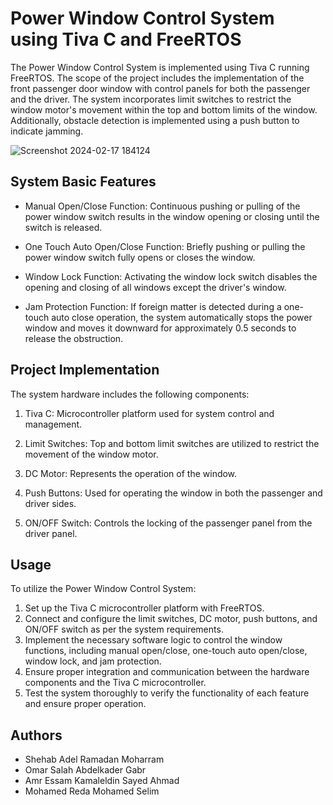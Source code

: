 # Power Window Control System using Tiva C and FreeRTOS

The Power Window Control System is implemented using Tiva C running FreeRTOS. The scope of the project includes the implementation of the front passenger door window with control panels for both the passenger and the driver. The system incorporates limit switches to restrict the window motor's movement within the top and bottom limits of the window. Additionally, obstacle detection is implemented using a push button to indicate jamming.

![Screenshot 2024-02-17 184124](https://github.com/ShehabAdel99/-Power-Window-Control-System/assets/96583491/e8dd4586-77a6-4c30-a54b-d4069925090a)

## System Basic Features

- Manual Open/Close Function: Continuous pushing or pulling of the power window switch results in the window opening or closing until the switch is released.

- One Touch Auto Open/Close Function: Briefly pushing or pulling the power window switch fully opens or closes the window.

- Window Lock Function: Activating the window lock switch disables the opening and closing of all windows except the driver's window.

- Jam Protection Function: If foreign matter is detected during a one-touch auto close operation, the system automatically stops the power window and moves it downward for approximately 0.5 seconds to release the obstruction.

## Project Implementation


The system hardware includes the following components:

1) Tiva C: Microcontroller platform used for system control and management.

2) Limit Switches: Top and bottom limit switches are utilized to restrict the movement of the window motor.

3) DC Motor: Represents the operation of the window.

4) Push Buttons: Used for operating the window in both the passenger and driver sides.

5) ON/OFF Switch: Controls the locking of the passenger panel from the driver panel.

## Usage
To utilize the Power Window Control System:

1) Set up the Tiva C microcontroller platform with FreeRTOS.
2) Connect and configure the limit switches, DC motor, push buttons, and ON/OFF switch as per the system requirements.
3) Implement the necessary software logic to control the window functions, including manual open/close, one-touch auto open/close, window lock, and jam protection.
4) Ensure proper integration and communication between the hardware components and the Tiva C microcontroller.
5) Test the system thoroughly to verify the functionality of each feature and ensure proper operation.

## Authors
- Shehab Adel Ramadan Moharram
- Omar Salah Abdelkader Gabr
- Amr Essam Kamaleldin Sayed Ahmad 
- Mohamed Reda Mohamed Selim
